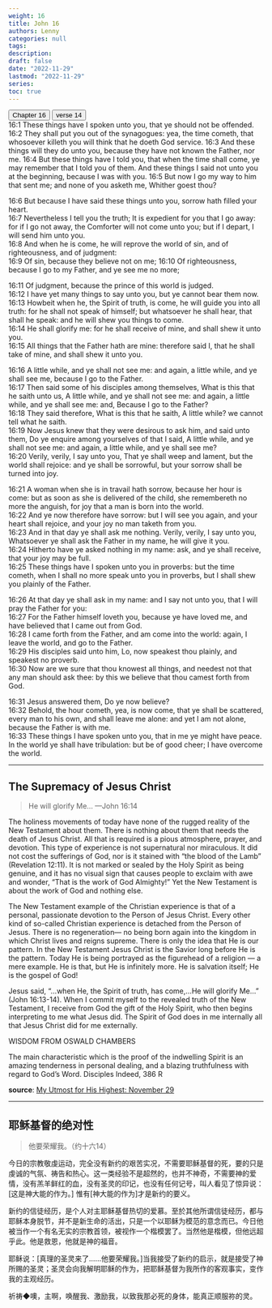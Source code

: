 ```yaml
---
weight: 16
title: John 16
authors: Lenny
categories: null
tags: 
description: 
draft: false
date: "2022-11-29"
lastmod: "2022-11-29"
series:
toc: true
---
```


<!--more-->

<div class="tab">
  <button class="tablinks active" onclick="tablabel(event, 'verses')">Chapter 16</button>
  <button class="tablinks" onclick="tablabel(event, 'Devotion1')">verse 14</button>

</div>

<!-- Tab content -->
<div id="verses" class="tabcontent" style="display:block">
16:1 These things have I spoken unto you, that ye should not be offended.  
16:2 They shall put you out of the synagogues: yea, the time cometh, that whosoever killeth you will think that he doeth God service.  
16:3 And these things will they do unto you, because they have not known the Father, nor me.  
16:4 But these things have I told you, that when the time shall come, ye may remember that I told you of them. And these things I said not unto you at the beginning, because I was with you.  
16:5 But now I go my way to him that sent me; and none of you asketh me, Whither goest thou?  

16:6 But because I have said these things unto you, sorrow hath filled your heart.  
16:7 Nevertheless I tell you the truth; It is expedient for you that I go away: for if I go not away, the Comforter will not come unto you; but if I depart, I will send him unto you.  
16:8 And when he is come, he will reprove the world of sin, and of righteousness, and of judgment:  
16:9 Of sin, because they believe not on me;
16:10 Of righteousness, because I go to my Father, and ye see me no more;

16:11 Of judgment, because the prince of this world is judged.  
16:12 I have yet many things to say unto you, but ye cannot bear them now.  
16:13 Howbeit when he, the Spirit of truth, is come, he will guide you into all truth: for he shall not speak of himself; but whatsoever he shall hear, that shall he speak: and he will shew you things to come.  
16:14 He shall glorify me: for he shall receive of mine, and shall shew it unto you.  
16:15 All things that the Father hath are mine: therefore said I, that he shall take of mine, and shall shew it unto you.  

16:16 A little while, and ye shall not see me: and again, a little while, and ye shall see me, because I go to the Father.  
16:17 Then said some of his disciples among themselves, What is this that he saith unto us, A little while, and ye shall not see me: and again, a little while, and ye shall see me: and, Because I go to the Father?  
16:18 They said therefore, What is this that he saith, A little while? we cannot tell what he saith.  
16:19 Now Jesus knew that they were desirous to ask him, and said unto them, Do ye enquire among yourselves of that I said, A little while, and ye shall not see me: and again, a little while, and ye shall see me?  
16:20 Verily, verily, I say unto you, That ye shall weep and lament, but the world shall rejoice: and ye shall be sorrowful, but your sorrow shall be turned into joy.  

16:21 A woman when she is in travail hath sorrow, because her hour is come: but as soon as she is delivered of the child, she remembereth no more the anguish, for joy that a man is born into the world.  
16:22 And ye now therefore have sorrow: but I will see you again, and your heart shall rejoice, and your joy no man taketh from you.  
16:23 And in that day ye shall ask me nothing. Verily, verily, I say unto you, Whatsoever ye shall ask the Father in my name, he will give it you.  
16:24 Hitherto have ye asked nothing in my name: ask, and ye shall receive, that your joy may be full.  
16:25 These things have I spoken unto you in proverbs: but the time cometh, when I shall no more speak unto you in proverbs, but I shall shew you plainly of the Father.  

16:26 At that day ye shall ask in my name: and I say not unto you, that I will pray the Father for you:  
16:27 For the Father himself loveth you, because ye have loved me, and have believed that I came out from God.  
16:28 I came forth from the Father, and am come into the world: again, I leave the world, and go to the Father.  
16:29 His disciples said unto him, Lo, now speakest thou plainly, and speakest no proverb.  
16:30 Now are we sure that thou knowest all things, and needest not that any man should ask thee: by this we believe that thou camest forth from God.  

16:31 Jesus answered them, Do ye now believe?  
16:32 Behold, the hour cometh, yea, is now come, that ye shall be scattered, every man to his own, and shall leave me alone: and yet I am not alone, because the Father is with me.  
16:33 These things I have spoken unto you, that in me ye might have peace. In the world ye shall have tribulation: but be of good cheer; I have overcome the world.  
</div>

----
<div id="Devotion1" class="tabcontent">
<h2>The Supremacy of Jesus Christ</h2>  

>He will glorify Me… —John 16:14  

The holiness movements of today have none of the rugged reality of the New Testament about them. There is nothing about them that needs the death of Jesus Christ. All that is required is a <a class = "hovertip" data-html="true" tooltip_text = "虔诚的气氛">pious atmosphere</a>, prayer, and devotion. This type of experience is not supernatural nor miraculous. It did not cost the sufferings of God, nor is it stained with “the blood of the Lamb” (Revelation 12:11). It is not marked or sealed by the Holy Spirit as being genuine, and it has no visual sign that causes people to exclaim with awe and wonder, “That is the work of God Almighty!” Yet the New Testament is about the work of God and nothing else.  

The New Testament example of the Christian experience is that of a personal, passionate devotion to the Person of Jesus Christ. Every other kind of so-called Christian experience is detached from the Person of Jesus. There is no regeneration— no being born again into the kingdom in which Christ lives and reigns supreme. There is only the idea that He is our pattern. In the New Testament Jesus Christ is the Savior long before He is the pattern. Today He is being portrayed as the figurehead of a religion — a mere example. He is that, but He is infinitely more. He is salvation itself; He is the gospel of God!  

Jesus said, “…when He, the Spirit of truth, has come,…He will glorify Me…” (John 16:13-14). When I commit myself to the revealed truth of the New Testament, I receive from God the gift of the Holy Spirit, who then begins interpreting to me what Jesus did. The Spirit of God does in me internally all that Jesus Christ did for me externally.  

<div class = "quote">

WISDOM FROM OSWALD CHAMBERS  

The main characteristic which is the proof of the indwelling Spirit is an amazing tenderness in personal dealing, and a blazing truthfulness with regard to God’s Word. Disciples Indeed, 386 R  
</div>

<b><font class = "font_upper">source</font></b>: <a href = "https://utmost.org/the-supremacy-of-jesus-christ/" target="_blank" rel="noopener noreferrer">My Utmost for His Highest: November 29</a>

----

<h2>耶稣基督的绝对性</h2>  

>他要荣耀我。（约十六14）

今日的宗教敬虔运动，完全没有新约的艰苦实况，不需要耶稣基督的死，要的只是虔诚的气氛、祷告和热心。这一类经验不是超然的，也并不神奇，不需要神的爱情，没有羔羊鲜红的血，没有圣灵的印记，也没有任何记号，叫人看见了惊异说：[这是神大能的作为。] 惟有[神大能的作为]才是新约的要义。

新约的信徒经历，是个人对主耶稣基督热切的爱慕。至於其他所谓信徒经历，都与耶稣本身脱节，并不是新生命的活出，只是一个以耶稣为模范的意念而已。今日他被当作一个有名无实的宗教首领，被视作一个楷模罢了。当然他是楷模，但他远超乎此。他是救恩，他就是神的福音。

耶稣说：[真理的圣灵来了……他要荣耀我。]当我接受了新约的启示，就是接受了神所赐的圣灵；圣灵会向我解明耶稣的作为，把耶稣基督为我所作的客观事实，变作我的主观经历。

祈祷◆噢，主啊，唤醒我、激励我，以致我那必死的身体，能真正顺服祢的灵。
</div>